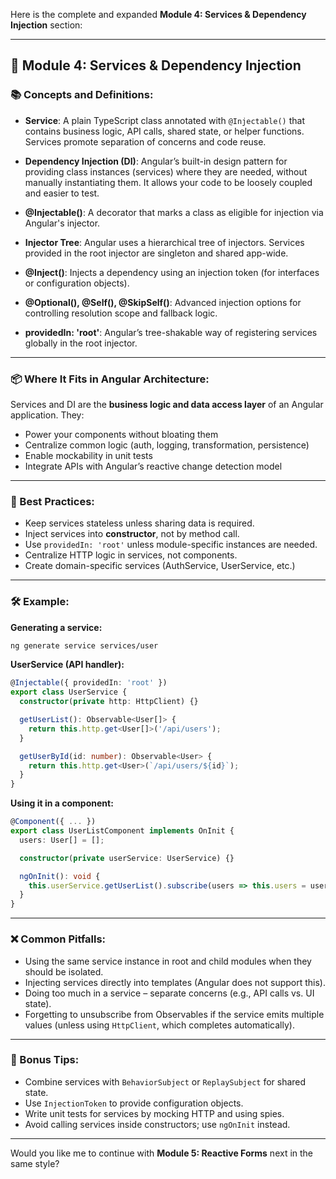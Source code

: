 Here is the complete and expanded **Module 4: Services & Dependency Injection** section:

---

## 🚀 Module 4: Services & Dependency Injection

### 📚 Concepts and Definitions:

* **Service**:
  A plain TypeScript class annotated with `@Injectable()` that contains business logic, API calls, shared state, or helper functions. Services promote separation of concerns and code reuse.

* **Dependency Injection (DI)**:
  Angular’s built-in design pattern for providing class instances (services) where they are needed, without manually instantiating them. It allows your code to be loosely coupled and easier to test.

* **@Injectable()**:
  A decorator that marks a class as eligible for injection via Angular's injector.

* **Injector Tree**:
  Angular uses a hierarchical tree of injectors. Services provided in the root injector are singleton and shared app-wide.

* **@Inject()**:
  Injects a dependency using an injection token (for interfaces or configuration objects).

* **@Optional(), @Self(), @SkipSelf()**:
  Advanced injection options for controlling resolution scope and fallback logic.

* **providedIn: 'root'**:
  Angular’s tree-shakable way of registering services globally in the root injector.

---

### 📦 Where It Fits in Angular Architecture:

Services and DI are the **business logic and data access layer** of an Angular application. They:

* Power your components without bloating them
* Centralize common logic (auth, logging, transformation, persistence)
* Enable mockability in unit tests
* Integrate APIs with Angular’s reactive change detection model

---

### 🧠 Best Practices:

* Keep services stateless unless sharing data is required.
* Inject services into **constructor**, not by method call.
* Use `providedIn: 'root'` unless module-specific instances are needed.
* Centralize HTTP logic in services, not components.
* Create domain-specific services (AuthService, UserService, etc.)

---

### 🛠️ Example:

**Generating a service:**

```bash
ng generate service services/user
```

**UserService (API handler):**

```ts
@Injectable({ providedIn: 'root' })
export class UserService {
  constructor(private http: HttpClient) {}

  getUserList(): Observable<User[]> {
    return this.http.get<User[]>('/api/users');
  }

  getUserById(id: number): Observable<User> {
    return this.http.get<User>(`/api/users/${id}`);
  }
}
```

**Using it in a component:**

```ts
@Component({ ... })
export class UserListComponent implements OnInit {
  users: User[] = [];

  constructor(private userService: UserService) {}

  ngOnInit(): void {
    this.userService.getUserList().subscribe(users => this.users = users);
  }
}
```

---

### ❌ Common Pitfalls:

* Using the same service instance in root and child modules when they should be isolated.
* Injecting services directly into templates (Angular does not support this).
* Doing too much in a service – separate concerns (e.g., API calls vs. UI state).
* Forgetting to unsubscribe from Observables if the service emits multiple values (unless using `HttpClient`, which completes automatically).

---

### 🧩 Bonus Tips:

* Combine services with `BehaviorSubject` or `ReplaySubject` for shared state.
* Use `InjectionToken` to provide configuration objects.
* Write unit tests for services by mocking HTTP and using spies.
* Avoid calling services inside constructors; use `ngOnInit` instead.

---

Would you like me to continue with **Module 5: Reactive Forms** next in the same style?
